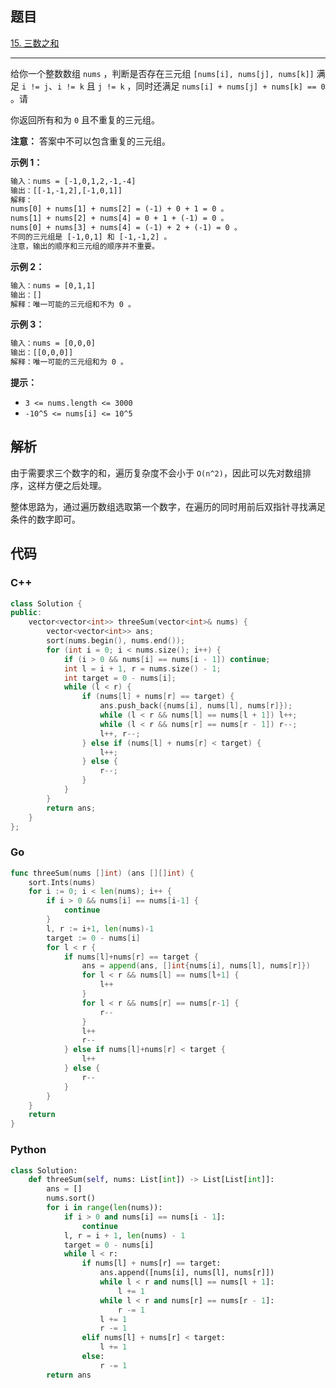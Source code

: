 ## 题目

[15. 三数之和](https://leetcode.cn/problems/3sum/)

---

给你一个整数数组 `nums` ，判断是否存在三元组 `[nums[i], nums[j], nums[k]]` 满足 `i != j`、`i != k` 且 `j != k` ，同时还满足 `nums[i] + nums[j] + nums[k] == 0` 。请

你返回所有和为 `0` 且不重复的三元组。

**注意：** 答案中不可以包含重复的三元组。

**示例 1：**

```txt
输入：nums = [-1,0,1,2,-1,-4]
输出：[[-1,-1,2],[-1,0,1]]
解释：
nums[0] + nums[1] + nums[2] = (-1) + 0 + 1 = 0 。
nums[1] + nums[2] + nums[4] = 0 + 1 + (-1) = 0 。
nums[0] + nums[3] + nums[4] = (-1) + 2 + (-1) = 0 。
不同的三元组是 [-1,0,1] 和 [-1,-1,2] 。
注意，输出的顺序和三元组的顺序并不重要。
```

**示例 2：**

```txt
输入：nums = [0,1,1]
输出：[]
解释：唯一可能的三元组和不为 0 。
```

**示例 3：**

```txt
输入：nums = [0,0,0]
输出：[[0,0,0]]
解释：唯一可能的三元组和为 0 。
```

**提示：**

- `3 <= nums.length <= 3000`
- `-10^5 <= nums[i] <= 10^5`

## 解析

由于需要求三个数字的和，遍历复杂度不会小于 `O(n^2)`，因此可以先对数组排序，这样方便之后处理。

整体思路为，通过遍历数组选取第一个数字，在遍历的同时用前后双指针寻找满足条件的数字即可。

## 代码

### C++

```cpp
class Solution {
public:
    vector<vector<int>> threeSum(vector<int>& nums) {
        vector<vector<int>> ans;
        sort(nums.begin(), nums.end());
        for (int i = 0; i < nums.size(); i++) {
            if (i > 0 && nums[i] == nums[i - 1]) continue;
            int l = i + 1, r = nums.size() - 1;
            int target = 0 - nums[i];
            while (l < r) {
                if (nums[l] + nums[r] == target) {
                    ans.push_back({nums[i], nums[l], nums[r]});
                    while (l < r && nums[l] == nums[l + 1]) l++;
                    while (l < r && nums[r] == nums[r - 1]) r--;
                    l++, r--;
                } else if (nums[l] + nums[r] < target) {
                    l++;
                } else {
                    r--;
                }
            }
        }
        return ans;
    }
};
```

### Go

```go
func threeSum(nums []int) (ans [][]int) {
    sort.Ints(nums)
    for i := 0; i < len(nums); i++ {
        if i > 0 && nums[i] == nums[i-1] {
            continue
        }
        l, r := i+1, len(nums)-1
        target := 0 - nums[i]
        for l < r {
            if nums[l]+nums[r] == target {
                ans = append(ans, []int{nums[i], nums[l], nums[r]})
                for l < r && nums[l] == nums[l+1] {
                    l++
                }
                for l < r && nums[r] == nums[r-1] {
                    r--
                }
                l++
                r--
            } else if nums[l]+nums[r] < target {
                l++
            } else {
                r--
            }
        }
    }
    return
}
```

### Python

```python
class Solution:
    def threeSum(self, nums: List[int]) -> List[List[int]]:
        ans = []
        nums.sort()
        for i in range(len(nums)):
            if i > 0 and nums[i] == nums[i - 1]:
                continue
            l, r = i + 1, len(nums) - 1
            target = 0 - nums[i]
            while l < r:
                if nums[l] + nums[r] == target:
                    ans.append([nums[i], nums[l], nums[r]])
                    while l < r and nums[l] == nums[l + 1]:
                        l += 1
                    while l < r and nums[r] == nums[r - 1]:
                        r -= 1
                    l += 1
                    r -= 1
                elif nums[l] + nums[r] < target:
                    l += 1
                else:
                    r -= 1
        return ans
```